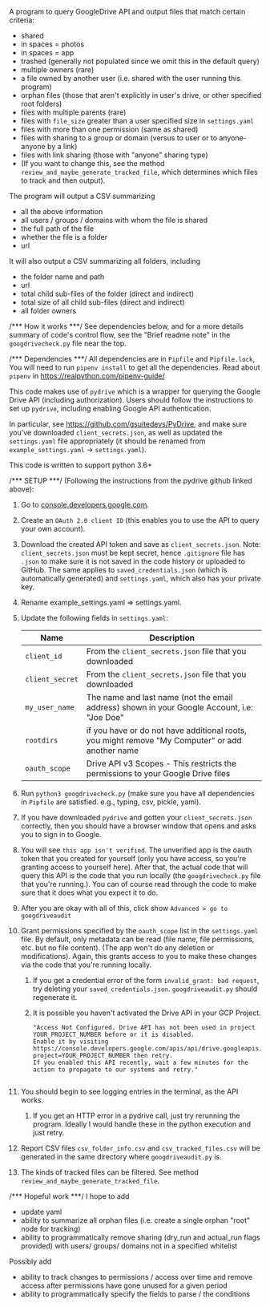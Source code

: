 A program to query GoogleDrive API and output files that match certain criteria:
- shared
- in spaces = photos
- in spaces = app
- trashed (generally not populated since we omit this in the default query)
- multiple owners (rare)
- a file owned by another user (i.e. shared with the user running this program)
- orphan files (those that aren't explicitly in user's drive, or other specified
  root folders)
- files with multiple parents (rare)
- files with `file_size` greater than a user specified size in `settings.yaml`
- files with more than one permission (same as shared)
- files with sharing to a group or domain (versus to user or to anyone-anyone by a link)
- files with link sharing (those with "anyone" sharing type)
- (If you want to change this, see the method
  `review_and_maybe_generate_tracked_file`, which determines which files to track
  and then output).

The program will output a CSV summarizing
- all the above information
- all users / groups / domains with whom the file is shared
- the full path of the file
- whether the file is a folder
- url

It will also output a CSV summarizing all folders, including
- the folder name and path
- url
- total child sub-files of the folder (direct and indirect)
- total size of all child sub-files (direct and indirect)
- all folder owners

/*** How it works ***/
See dependencies below, and for a more details summary of code's control flow,
see the "Brief readme note" in the `googdrivecheck.py` file near the top.



/*** Dependencies ***/
All dependencies are in `Pipfile` and `Pipfile.lock`, You will need to run `pipenv install` to get
all the dependencies. Read about `pipenv` in https://realpython.com/pipenv-guide/

This code makes use of `pydrive` which is a wrapper for querying the Google Drive
API (including authorization). Users should follow the instructions to set up
`pydrive`, including enabling Google API authentication.

In particular, see https://github.com/gsuitedevs/PyDrive, and make sure you've
downloaded `client_secrets.json`, as well as updated the `settings.yaml` file
appropriately (it should be renamed from `example_settings.yaml` ->
`settings.yaml`).

This code is written to support python 3.6+

/*** SETUP ***/
(Following the instructions from the pydrive github linked above):
1) Go to [console.developers.google.com](https://console.developers.google.com/apis/credentials).

1) Create an `OAuth 2.0 client ID` (this enables you to use the API to query your own account).

1) Download the created API token and save as `client_secrets.json`.
   Note: `client_secrets.json` must be kept secret, hence `.gitignore` file has `.json` to make sure
   it is not saved in the code history or uploaded to GitHub. The same applies to
   `saved_credentials.json` (which is automatically generated) and `settings.yaml`, which also has
   your private key.

1) Rename example_settings.yaml => settings.yaml.

1) Update the following fields in `settings.yaml`:
   
   | Name | Description |
   |------|-------------|
   | `client_id` | From the `client_secrets.json` file that you downloaded |
   | `client_secret` | From the `client_secrets.json` file that you downloaded |
   | `my_user_name` | The name and last name (not the email address) shown in your Google Account, i.e: "Joe Doe" |
   | `rootdirs` | if you have or do not have additional roots, you might remove "My Computer" or add another name |
   | `oauth_scope` | Drive API v3 Scopes - This restricts the permissions to your Google Drive files |

1) Run `python3 googdrivecheck.py` (make sure you have all dependencies in `Pipfile` are
satisfied. e.g., typing, csv, pickle, yaml). 

1) If you have downloaded `pydrive` and gotten your `client_secrets.json` correctly, then you should
   have a browser window that opens and asks you to sign in to Google.

1) You will see `this app isn't verified`. The unverified app is the oauth token
   that you created for yourself (only you have access, so you're granting access
   to yourself here). After that, the actual code that will query this API is the
   code that you run locally (the `googdrivecheck.py` file that you're running.). You can of course
   read through the code to make sure that it does what you expect it to do.

1) After you are okay with all of this, click show `Advanced > go to googdriveaudit`

1) Grant permissions specified by the `oauth_scope` list in the `settings.yaml` file. By default,
   only metadata can be read (file name, file permissions, etc. but no file content).
   (The app won't do any deletion or modifications). Again, this grants access to you to make these
   changes via the code that you're running locally.
    1) If you get a credential error of the form `invalid_grant: bad request`, try deleting your 
       `saved_credentials.json`. `googdriveaudit.py` should regenerate it.

    1) It is possible you haven't activated the Drive API in your GCP Project.
       ``` 
       "Access Not Configured. Drive API has not been used in project YOUR_PROJECT_NUMBER before or it is disabled. 
       Enable it by visiting https://console.developers.google.com/apis/api/drive.googleapis.com/overview?project=YOUR_PROJECT_NUMBER then retry. 
       If you enabled this API recently, wait a few minutes for the action to propagate to our systems and retry."
      ```

1) You should begin to see logging entries in the terminal, as the API works.

    1) If you get an HTTP error in a pydrive call, just try rerunning the program. Ideally I would
       handle these in the python execution and just retry.

1) Report CSV files `csv_folder_info.csv` and `csv_tracked_files.csv` will be generated in the same 
   directory where `googdriveaudit.py` is.

1) The kinds of tracked files can be filtered. See method `review_and_maybe_generate_tracked_file`. 

/*** Hopeful work ***/
I hope to add
- update yaml
- ability to summarize all orphan files (i.e. create a single orphan "root" node
  for tracking)
- ability to programmatically remove sharing (dry_run and actual_run flags
  provided) with users/ groups/ domains not in a specified whitelist

Possibly add
- ability to track changes to permissions / access over time and remove access
  after permissions have gone unused for a given period
- ability to programmatically specify the fields to parse / the conditions



